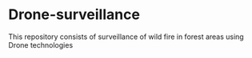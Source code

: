 # Drone-surveillance
This repository consists of surveillance of wild fire in forest areas using Drone technologies

